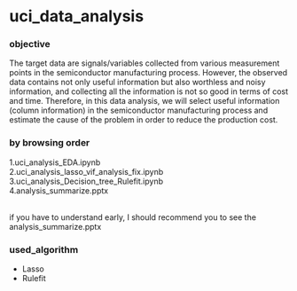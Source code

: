 # uci_data_analysis

### objective
The target data are signals/variables collected from various measurement points in the semiconductor manufacturing process. However, the observed data contains not only useful information but also worthless and noisy information, and collecting all the information is not so good in terms of cost and time. Therefore, in this data analysis, we will select useful information (column information) in the semiconductor manufacturing process and estimate the cause of the problem in order to reduce the production cost.

### by browsing order
1.uci_analysis_EDA.ipynb<br/>
2.uci_analysis_lasso_vif_analysis_fix.ipynb<br/>
3.uci_analysis_Decision_tree_Rulefit.ipynb<br/>
4.analysis_summarize.pptx<br/><br/>

if you have to understand early, I should recommend you to see the analysis_summarize.pptx

### used_algorithm
- Lasso
- Rulefit
